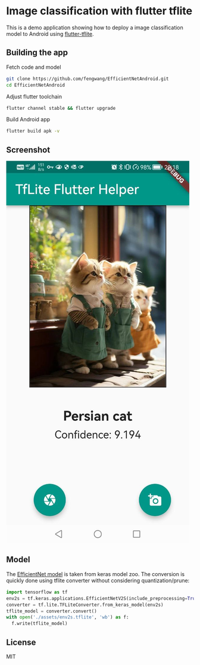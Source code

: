 # Image classification with flutter tflite

This is a demo application showing how to deploy a image classification model to Android using [flutter-tflite](https://github.com/tensorflow/flutter-tflite).


## Building the app

Fetch code and model

```bash
git clone https://github.com/fengwang/EfficientNetAndroid.git
cd EfficientNetAndroid
```

Adjust flutter toolchain

```bash
flutter channel stable && flutter upgrade
```


Build Android app

```bash
flutter build apk -v
```

## Screenshot

![](./assets/android.demo.screenshot.jpg)

## Model

The [EfficientNet model](./assets/env2s.tflite) is taken from keras model zoo. The conversion is quickly done using tflite converter without considering quantization/prune:

```python
import tensorflow as tf
env2s = tf.keras.applications.EfficientNetV2S(include_preprocessing=True, classes=1000, classifier_activation=None)
converter = tf.lite.TFLiteConverter.from_keras_model(env2s)
tflite_model = converter.convert()
with open('./assets/env2s.tflite', 'wb') as f:
  f.write(tflite_model)
```

## License

MIT



